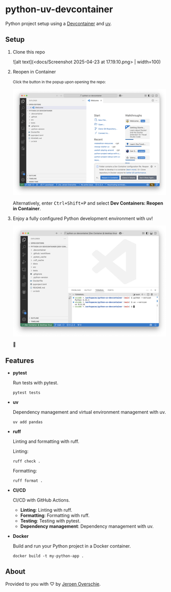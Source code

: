 # python-uv-devcontainer

Python project setup using a [Devcontainer](https://containers.dev) and [uv](https://github.com/astral-sh/uv).

## Setup

1. Clone this repo

    ![alt text](<docs/Screenshot 2025-04-23 at 17.19.10.png> | width=100)
2. Reopen in Container

    <small>Click the button in the popup upon opening the repo:</small>

    ![alt text](<docs/Screenshot 2025-04-23 at 17.20.22.png>)

    Alternatively, enter <kbd>Ctrl+Shift+P</kbd> and select **Dev Containers: Reopen in Container**.

3. Enjoy a fully configured Python development environment with uv!

    ![alt text](<docs/Screenshot 2025-04-23 at 17.29.45.png>)

    🎉

## Features

- **pytest**

    Run tests with pytest.

    ```
    pytest tests
    ```

- **uv**

    Dependency management and virtual environment management with uv.

    ```
    uv add pandas
    ```

- **ruff**

    Linting and formatting with ruff.

    Linting:

    ```
    ruff check .
    ```

    Formatting:

    ```
    ruff format .
    ```

- **CI/CD**

    CI/CD with GitHub Actions.

    - **Linting**: Linting with ruff.
    - **Formatting**: Formatting with ruff.
    - **Testing**: Testing with pytest.
    - **Dependency management**: Dependency management with uv.

- **Docker**

    Build and run your Python project in a Docker container.

    ```
    docker build -t my-python-app .
    ```

## About

Provided to you with ♡ by [Jeroen Overschie](https://jeroenoverschie.nl/).
